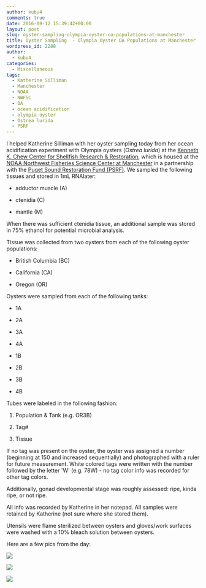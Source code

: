 ```yaml
---
author: kubu4
comments: true
date: 2016-09-12 15:39:42+00:00
layout: post
slug: oyster-sampling-olympia-oyster-oa-populations-at-manchester
title: Oyster Sampling  - Olympia Oyster OA Populations at Manchester
wordpress_id: 2288
author:
  - kubu4
categories:
  - Miscellaneous
tags:
  - Katherine Silliman
  - Manchester
  - NOAA
  - NWFSC
  - OA
  - ocean acidification
  - olympia oyster
  - Ostrea lurida
  - PSRF
---
```


I helped Katherine Silliman with her oyster sampling today from her ocean acidification experiment with Olympia oysters (_Ostrea lurida_) at the [Kenneth K. Chew Center for Shellfish Research & Restoration](httpss://www.nwfsc.noaa.gov/news/features/hatchery/), which is housed at the [NOAA Northwest Fisheries Science Center at Manchester](https://www.google.com/url?sa=t&rct=j&q=&esrc=s&source=web&cd=1&cad=rja&uact=8&ved=0ahUKEwj30seU2YzPAhUK7WMKHd-vDDoQFggfMAA&url=https%3A%2F%2Fwww.nwfsc.noaa.gov%2Fabout%2Ffacilities%2Fmanchester.cfm&usg=AFQjCNE4edH0s1QL25HWGuYDsJRS81HR6A&sig2=vLRsC5MAFVm3okHHZPs6Ow) in a partnership with the [Puget Sound Restoration Fund (PSRF)](http://www.restorationfund.org/). We sampled the following tissues and stored in 1mL RNAlater:




    
  * adductor muscle (A)

    
  * ctenidia (C)

    
  * mantle (M)



When there was sufficient ctenidia tissue, an additional sample was stored in 75% ethanol for potential microbial analysis.

Tissue was collected from two oysters from each of the following oyster populations:


    
  * British Columbia (BC)

    
  * California (CA)

    
  * Oregon (OR)



Oysters were sampled from each of the following tanks:


    
  * 1A

    
  * 2A

    
  * 3A

    
  * 4A

    
  * 1B

    
  * 2B

    
  * 3B

    
  * 4B



Tubes were labeled in the following fashion:


    
  1. Population & Tank (e.g. OR3B)

    
  2. Tag#

    
  3. Tissue



If no tag was present on the oyster, the oyster was assigned a number (beginning at 150 and increased sequentially) and photographed with a ruler for future measurement. White colored tags were written with the number followed by the letter 'W' (e.g. 78W) - no tag color info was recorded for other tag colors.

Additionally, gonad developmental stage was roughly assessed: ripe, kinda ripe, or not ripe.

All info was recorded by Katherine in her notepad. All samples were retained by Katherine (not sure where she stored them).

Utensils were flame sterilized between oysters and gloves/work surfaces were washed with a 10% bleach solution between oysters.



Here are a few pics from the day:

[![](https://eagle.fish.washington.edu/Arabidopsis/20160912_manchester_01.jpg)](http://eagle.fish.washington.edu/Arabidopsis/20160912_manchester_01.jpg)



[![](https://eagle.fish.washington.edu/Arabidopsis/20160912_manchester_02.jpg)](http://eagle.fish.washington.edu/Arabidopsis/20160912_manchester_02.jpg)



[![](https://eagle.fish.washington.edu/Arabidopsis/20160912_manchester_03.jpg)](http://eagle.fish.washington.edu/Arabidopsis/20160912_manchester_03.jpg)
